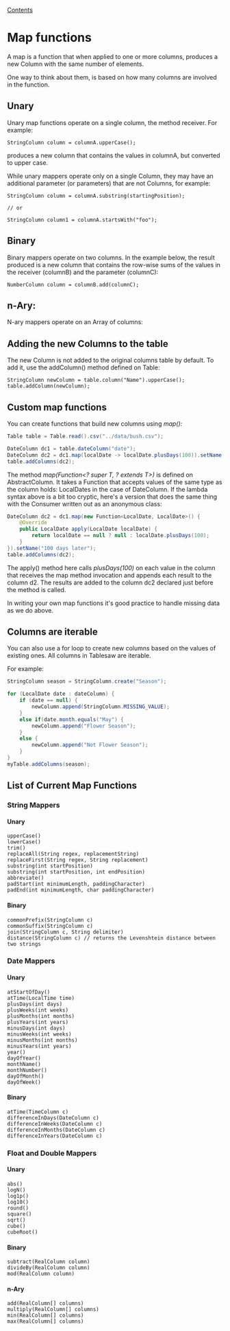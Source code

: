 [Contents](https://jtablesaw.github.io/tablesaw/userguide/toc)

Map functions
=============

A map is a function that when applied to one or more columns, produces a new Column with the same number of elements.

One way to think about them, is based on how many columns are involved in the function. 

## Unary

Unary map functions operate on a single column, the method receiver. For example:

    StringColumn column = columnA.upperCase();

produces a new column that contains the values in columnA, but converted to upper case.

While unary mappers operate only on a single Column, they may have an additional parameter (or parameters) that are not Columns, for example:

    StringColumn column = columnA.substring(startingPosition);
    
    // or
    
    StringColumn column1 = columnA.startsWith("foo");

## Binary

Binary mappers operate on two columns. In the example below, the result produced is a new column that contains the row-wise sums of the values in the receiver (columnB) and the parameter (columnC):

    NumberColumn column = columnB.add(columnC);

## n-Ary:

N-ary mappers operate on an Array of columns:

## Adding the new Columns to the table

The new Column is not added to the original columns table by default. To add it, use the addColumn() method defined on Table:

    StringColumn newColumn = table.column("Name").upperCase();
    table.addColumn(newColumn);

## Custom map functions 

You can create functions that build new columns using *map():*

```java
Table table = Table.read().csv("../data/bush.csv");

DateColumn dc1 = table.dateColumn("date");
DateColumn dc2 = dc1.map(localDate -> localDate.plusDays(100)).setName("100 days later");
table.addColumns(dc2);
```

The method *map(Function<? super T, ? extends T>)* is defined on AbstractColumn. It takes a Function that accepts values of the same type as the column holds: LocalDates in the case of DateColumn. If the lambda syntax above is a bit too cryptic, here's a version that does the same thing with the Consumer written out as an anonymous class:

```java
DateColumn dc2 = dc1.map(new Function<LocalDate, LocalDate>() {
    @Override
    public LocalDate apply(LocalDate localDate) {
        return localDate == null ? null : localDate.plusDays(100);
    }
}).setName("100 days later");
table.addColumns(dc2);
```

The apply() method here calls *plusDays(100)*  on each value in the column that receives the map method invocation and appends each result to the column d2. The results are added to the column dc2 declared just before the method is called. 

In writing your own map functions it's good practice to handle missing data as we do above.

## Columns are iterable

You can also use a for loop to create new columns based on the values of existing ones. All columns in Tablesaw are iterable.

 For example: 

```java
StringColumn season = StringColumn.create("Season");

for (LocalDate date : dateColumn) {    
	if (date == null) {        
		newColumn.append(StringColumn.MISSING_VALUE);    
	}   
	else if(date.month.equals("May") {        
		newColumn.append("Flower Season");    
	}     
	else {   
    	newColumn.append("Not Flower Season");    
	}
}
myTable.addColumns(season);
```



## List of Current Map Functions

### String Mappers

#### Unary

    upperCase()
    lowerCase()
    trim()
    replaceAll(String regex, replacementString)
    replaceFirst(String regex, String replacement)
    substring(int startPosition)
    substring(int startPosition, int endPosition)
    abbreviate()
    padStart(int minimumLength, paddingCharacter)
    padEnd(int minimumLength, char paddingCharacter)

#### Binary

    commonPrefix(StringColumn c)
    commonSuffix(StringColumn c)
    join(StringColumn c, String delimiter)
    distance(StringColumn c) // returns the Levenshtein distance between two strings

### Date Mappers

#### Unary

    atStartOfDay()
    atTime(LocalTime time)
    plusDays(int days)
    plusWeeks(int weeks)
    plusMonths(int months)
    plusYears(int years)
    minusDays(int days)
    minusWeeks(int weeks)
    minusMonths(int months)
    minusYears(int years)
    year()
    dayOfYear()
    monthName()
    monthNumber()
    dayOfMonth()
    dayOfWeek()

#### Binary

    atTime(TimeColumn c)
    differenceInDays(DateColumn c)
    differenceInWeeks(DateColumn c)
    differenceInMonths(DateColumn c)
    differenceInYears(DateColumn c)

### Float and Double Mappers

#### Unary

    abs()
    logN()
    log1p()
    log10()
    round()
    square()
    sqrt()
    cube()
    cubeRoot()

#### Binary

    subtract(RealColumn column)
    divideBy(RealColumn column)
    mod(RealColumn column)

#### n-Ary

    add(RealColumn[] columns)
    multiply(RealColumn[] columns)
    min(RealColumn[] columns)
    max(RealColumn[] columns)
